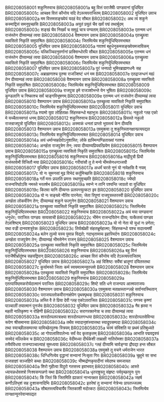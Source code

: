 BR0208058001	शकुनिरुवाच
BR0208058001a	बहु वित्तं पराजैषीः पाण्डवानां युधिष्ठिर
BR0208058001c	आचक्ष्व वित्तं कौन्तेय यदि तेऽस्त्यपराजितम्
BR0208058002	युधिष्ठिर उवाच
BR0208058002a	मम वित्तमसङ्ख्येयं यदहं वेद सौबल
BR0208058002c	अथ त्वं शकुने कस्माद्वित्तं समनुपृच्छसि
BR0208058003a	अयुतं प्रयुतं चैव खर्वं पद्मं तथार्बुदम्
BR0208058003c	शङ्खं चैव निखर्वं च समुद्रं चात्र पण्यताम्
BR0208058003e	एतन्मम धनं राजंस्तेन दीव्याम्यहं त्वया
BR0208058004	वैशम्पायन उवाच
BR0208058004a	एतच्छ्रुत्वा व्यवसितो निकृतिं समुपाश्रितः
BR0208058004c	जितमित्येव शकुनिर्युधिष्ठिरमभाषत
BR0208058005	युधिष्ठिर उवाच
BR0208058005a	गवाश्वं बहुधेनूकमसङ्ख्येयमजाविकम्
BR0208058005c	यत्किञ्चिदनुवर्णानां प्राक्सिन्धोरपि सौबल
BR0208058005e	एतन्मम धनं राजंस्तेन दीव्याम्यहं त्वया
BR0208058006	वैशम्पायन उवाच
BR0208058006a	एतच्छ्रुत्वा व्यवसितो निकृतिं समुपाश्रितः
BR0208058006c	जितमित्येव शकुनिर्युधिष्ठिरमभाषत
BR0208058007	युधिष्ठिर उवाच
BR0208058007a	पुरं जनपदो भूमिरब्राह्मणधनैः सह
BR0208058007c	अब्राह्मणाश्च पुरुषा राजञ्शिष्टं धनं मम
BR0208058007e	एतद्राजन्धनं मह्यं तेन दीव्याम्यहं त्वया
BR0208058008	वैशम्पायन उवाच
BR0208058008a	एतच्छ्रुत्वा व्यवसितो निकृतिं समुपाश्रितः
BR0208058008c	जितमित्येव शकुनिर्युधिष्ठिरमभाषत
BR0208058009	युधिष्ठिर उवाच
BR0208058009a	राजपुत्रा इमे राजञ्शोभन्ते येन भूषिताः
BR0208058009c	कुण्डलानि च निष्काश्च सर्वं चाङ्गविभूषणम्
BR0208058009e	एतन्मम धनं राजंस्तेन दीव्याम्यहं त्वया
BR0208058010	वैशम्पायन उवाच
BR0208058010a	एतच्छ्रुत्वा व्यवसितो निकृतिं समुपाश्रितः
BR0208058010c	जितमित्येव शकुनिर्युधिष्ठिरमभाषत
BR0208058011	युधिष्ठिर उवाच
BR0208058011a	श्यामो युवा लोहिताक्षः सिंहस्कन्धो महाभुजः
BR0208058011c	नकुलो ग्लह एको मे यच्चैतत्स्वगतं धनम्
BR0208058012	शकुनिरुवाच
BR0208058012a	प्रियस्ते नकुलो राजन्राजपुत्रो युधिष्ठिर
BR0208058012c	अस्माकं धनतां प्राप्तो भूयस्त्वं केन दीव्यसि
BR0208058013	वैशम्पायन उवाच
BR0208058013a	एवमुक्त्वा तु शकुनिस्तानक्षान्प्रत्यपद्यत
BR0208058013c	जितमित्येव शकुनिर्युधिष्ठिरमभाषत
BR0208058014	युधिष्ठिर उवाच
BR0208058014a	अयं धर्मान्सहदेवोऽनुशास्ति; लोके ह्यस्मिन्पण्डिताख्यां गतश्च
BR0208058014c	अनर्हता राजपुत्रेण तेन; त्वया दीव्याम्यप्रियवत्प्रियेण
BR0208058015	वैशम्पायन उवाच
BR0208058015a	एतच्छ्रुत्वा व्यवसितो निकृतिं समुपाश्रितः
BR0208058015c	जितमित्येव शकुनिर्युधिष्ठिरमभाषत
BR0208058016	शकुनिरुवाच
BR0208058016a	माद्रीपुत्रौ प्रियौ राजंस्तवेमौ विजितौ मया
BR0208058016c	गरीयांसौ तु ते मन्ये भीमसेनधनञ्जयौ
BR0208058017	युधिष्ठिर उवाच
BR0208058017a	अधर्मं चरसे नूनं यो नावेक्षसि वै नयम्
BR0208058017c	यो नः सुमनसां मूढ विभेदं कर्तुमिच्छसि
BR0208058018	शकुनिरुवाच
BR0208058018a	गर्ते मत्तः प्रपतति प्रमत्तः स्थाणुमृच्छति
BR0208058018c	ज्येष्ठो राजन्वरिष्ठोऽसि नमस्ते भरतर्षभ
BR0208058019a	स्वप्ने न तानि पश्यन्ति जाग्रतो वा युधिष्ठिर
BR0208058019c	कितवा यानि दीव्यन्तः प्रलपन्त्युत्कटा इव
BR0208058020	युधिष्ठिर उवाच
BR0208058020a	यो नः सङ्ख्ये नौरिव पारनेता; जेता रिपूणां राजपुत्रस्तरस्वी
BR0208058020c	अनर्हता लोकवीरेण तेन; दीव्याम्यहं शकुने फल्गुनेन
BR0208058021	वैशम्पायन उवाच
BR0208058021a	एतच्छ्रुत्वा व्यवसितो निकृतिं समुपाश्रितः
BR0208058021c	जितमित्येव शकुनिर्युधिष्ठिरमभाषत
BR0208058022	शकुनिरुवाच
BR0208058022a	अयं मया पाण्डवानां धनुर्धरः; पराजितः पाण्डवः सव्यसाची
BR0208058022c	भीमेन राजन्दयितेन दीव्य; यत्कैतव्यं पाण्डव तेऽवशिष्टम्
BR0208058023	युधिष्ठिर उवाच
BR0208058023a	यो नो नेता यो युधां नः प्रणेता; यथा वज्री दानवशत्रुरेकः
BR0208058023c	तिर्यक्प्रेक्षी संहतभ्रूर्महात्मा; सिंहस्कन्धो यश्च सदात्यमर्षी
BR0208058024a	बलेन तुल्यो यस्य पुमान्न विद्यते; गदाभृतामग्र्य इहारिमर्दनः
BR0208058024c	अनर्हता राजपुत्रेण तेन; दीव्याम्यहं भीमसेनेन राजन्
BR0208058025	वैशम्पायन उवाच
BR0208058025a	एतच्छ्रुत्वा व्यवसितो निकृतिं समुपाश्रितः
BR0208058025c	जितमित्येव शकुनिर्युधिष्ठिरमभाषत
BR0208058026	शकुनिरुवाच
BR0208058026a	बहु वित्तं पराजैषीर्भ्रातॄंश्च सहयद्विपान्
BR0208058026c	आचक्ष्व वित्तं कौन्तेय यदि तेऽस्त्यपराजितम्
BR0208058027	युधिष्ठिर उवाच
BR0208058027a	अहं विशिष्टः सर्वेषां भ्रातॄणां दयितस्तथा
BR0208058027c	कुर्यामस्ते जिताः कर्म स्वयमात्मन्युपप्लवे
BR0208058028	वैशम्पायन उवाच
BR0208058028a	एतच्छ्रुत्वा व्यवसितो निकृतिं समुपाश्रितः
BR0208058028c	जितमित्येव शकुनिर्युधिष्ठिरमभाषत
BR0208058029	शकुनिरुवाच
BR0208058029a	एतत्पापिष्ठमकरोर्यदात्मानं पराजितः
BR0208058029c	शिष्टे सति धने राजन्पाप आत्मपराजयः
BR0208058030	वैशम्पायन उवाच
BR0208058030a	एवमुक्त्वा मताक्षस्तान्ग्लहे सर्वानवस्थितान्
BR0208058030c	पराजयल्लोकवीरानाक्षेपेण पृथक्पृथक्
BR0208058031	शकुनिरुवाच
BR0208058031a	अस्ति वै ते प्रिया देवी ग्लह एकोऽपराजितः
BR0208058031c	पणस्व कृष्णां पाञ्चालीं तयात्मानं पुनर्जय
BR0208058032	युधिष्ठिर उवाच
BR0208058032a	नैव ह्रस्वा न महती नातिकृष्णा न रोहिणी
BR0208058032c	सरागरक्तनेत्रा च तया दीव्याम्यहं त्वया
BR0208058033a	शारदोत्पलपत्राक्ष्या शारदोत्पलगन्धया
BR0208058033c	शारदोत्पलसेविन्या रूपेण श्रीसमानया
BR0208058034a	तथैव स्यादानृशंस्यात्तथा स्याद्रूपसम्पदा
BR0208058034c	तथा स्याच्छीलसम्पत्त्या यामिच्छेत्पुरुषः स्त्रियम्
BR0208058035a	चरमं संविशति या प्रथमं प्रतिबुध्यते
BR0208058035c	आ गोपालाविपालेभ्यः सर्वं वेद कृताकृतम्
BR0208058036a	आभाति पद्मवद्वक्त्रं सस्वेदं मल्लिकेव च
BR0208058036c	वेदीमध्या दीर्घकेशी ताम्राक्षी नातिरोमशा
BR0208058037a	तयैवंविधया राजन्पाञ्चाल्याहं सुमध्यया
BR0208058037c	ग्लहं दीव्यामि चार्वङ्ग्या द्रौपद्या हन्त सौबल
BR0208058038	वैशम्पायन उवाच
BR0208058038a	एवमुक्ते तु वचने धर्मराजेन भारत
BR0208058038c	धिग्धिगित्येव वृद्धानां सभ्यानां निःसृता गिरः
BR0208058039a	चुक्षुभे सा सभा राजन्राज्ञां सञ्जज्ञिरे कथाः
BR0208058039c	भीष्मद्रोणकृपादीनां स्वेदश्च समजायत
BR0208058040a	शिरो गृहीत्वा विदुरो गतसत्त्व इवाभवत्
BR0208058040c	आस्ते ध्यायन्नधोवक्त्रो निःश्वसन्पन्नगो यथा
BR0208058041a	धृतराष्ट्रस्तु संहृष्टः पर्यपृच्छत्पुनः पुनः
BR0208058041c	किं जितं किं जितमिति ह्याकारं नाभ्यरक्षत
BR0208058042a	जहर्ष कर्णोऽतिभृशं सह दुःशासनादिभिः
BR0208058042c	इतरेषां तु सभ्यानां नेत्रेभ्यः प्रापतज्जलम्
BR0208058043a	सौबलस्त्वविचार्यैव जितकाशी मदोत्कटः
BR0208058043c	जितमित्येव तानक्षान्पुनरेवान्वपद्यत
